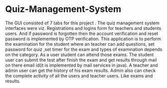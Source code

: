 # Quiz-Management-System
The GUI consisted of 7 tabs for this project . The quiz management system interfaces were viz. Registrations and logins form for teachers and students users. And if password is forgotten then the account verification and reset password is implemented by OTP verification. This application is to perform the examination for the student where an teacher can add questions, set password for quiz ,set timer for the exam and types of examination depends on the category. As a user student can attend those exams. The student user can submit the test after finish the exam and get results through mail on there email id(it is implemented by mail services in java). A teacher and admin user can get the history of his exam results. Admin also can check the complete activity of all the users and teacher users. Like exams and results.  
